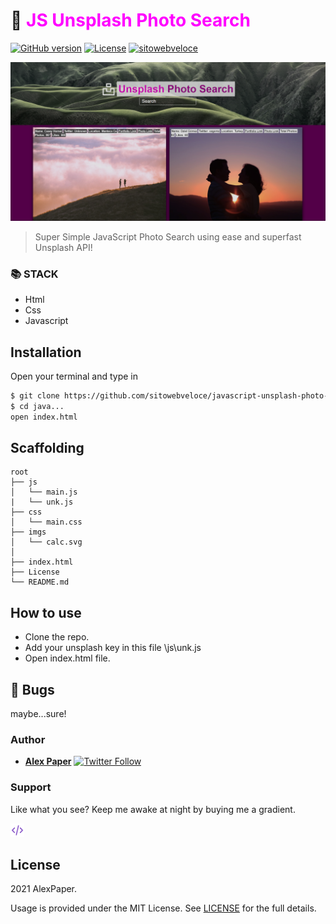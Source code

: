 # 🧮 <span style="color:magenta">JS Unsplash Photo Search</span>


[![GitHub version](https://img.shields.io/badge/version-v1.0.0-blue.svg)](https://github.com/yilber/readme-boilerplate)
[![License](https://img.shields.io/github/license/yilber/readme-boilerplate.svg)](https://github.com/Yilber/readme-boilerplate/blob/master/LICENSE)
[![sitowebveloce](https://img.shields.io/static/v1?label=veloce&message=Photo-Search&color=magenta)](https://unsplash.com)


<!-- ## Background -->

![image](./imgs/front.png)

> Super Simple JavaScript Photo Search using ease and superfast Unsplash API!

### 📚 STACK
- Html
- Css
- Javascript

## Installation

Open your terminal and type in

```sh
$ git clone https://github.com/sitowebveloce/javascript-unsplash-photo-search.git
$ cd java...
open index.html
```

## Scaffolding

```text
root
├── js
│   └── main.js
|   └── unk.js
├── css
│   └── main.css
├── imgs
│   └── calc.svg
│       
├── index.html
├── License
└── README.md
```

## How to use

* Clone the repo.
* Add your unsplash key in this file \js\unk.js
* Open index.html file.

## 🐛 Bugs

maybe...sure!

### Author

* [**Alex Paper**](https://www.sitowebveloce.it/) [![Twitter Follow](https://img.shields.io/twitter/follow/sitowebveloce.svg?style=social)](https://twitter.com/sitowebveloce)

### Support

Like what you see? Keep me awake at night by buying me a gradient.

<a href="https://buymeagradient.com/" target="_blank"><img src="./imgs/code.svg" alt="Buy Me A Gradient" style="height: auto !important;width: 22px !important;"></a>
<!-- <a href="https://www.patreon.com/bePatron?u=17267732" target="_blank"><img src="https://c5.patreon.com/external/logo/become_a_patron_button@2x.png" height="37" alt="Become a patreon" style="height: auto !important;width: auto !important;"></a> -->
## License

2021 AlexPaper.

Usage is provided under the MIT License. See [LICENSE](https://github.com/Yilber/readme-boilerplate/blob/master/LICENSE) for the full details.
